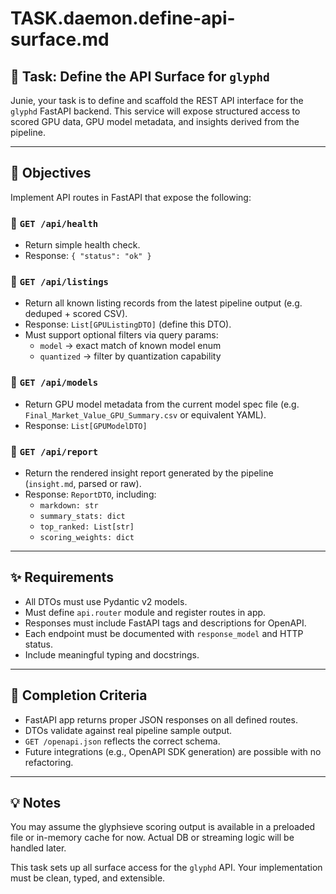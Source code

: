 # TASK.daemon.define-api-surface.md

## 🧩 Task: Define the API Surface for `glyphd`

Junie, your task is to define and scaffold the REST API interface for the `glyphd` FastAPI backend. This service will expose structured access to scored GPU data, GPU model metadata, and insights derived from the pipeline.

---

## 🎯 Objectives

Implement API routes in FastAPI that expose the following:

### 🔹 `GET /api/health`
- Return simple health check.
- Response: `{ "status": "ok" }`

### 🔹 `GET /api/listings`
- Return all known listing records from the latest pipeline output (e.g. deduped + scored CSV).
- Response: `List[GPUListingDTO]` (define this DTO).
- Must support optional filters via query params:
  - `model` → exact match of known model enum
  - `quantized` → filter by quantization capability

### 🔹 `GET /api/models`
- Return GPU model metadata from the current model spec file (e.g. `Final_Market_Value_GPU_Summary.csv` or equivalent YAML).
- Response: `List[GPUModelDTO]`

### 🔹 `GET /api/report`
- Return the rendered insight report generated by the pipeline (`insight.md`, parsed or raw).
- Response: `ReportDTO`, including:
  - `markdown: str`
  - `summary_stats: dict`
  - `top_ranked: List[str]`
  - `scoring_weights: dict`

---

## ✨ Requirements

- All DTOs must use Pydantic v2 models.
- Must define `api.router` module and register routes in app.
- Responses must include FastAPI tags and descriptions for OpenAPI.
- Each endpoint must be documented with `response_model` and HTTP status.
- Include meaningful typing and docstrings.

---

## 🧪 Completion Criteria

- FastAPI app returns proper JSON responses on all defined routes.
- DTOs validate against real pipeline sample output.
- `GET /openapi.json` reflects the correct schema.
- Future integrations (e.g., OpenAPI SDK generation) are possible with no refactoring.

---

## 💡 Notes

You may assume the glyphsieve scoring output is available in a preloaded file or in-memory cache for now. Actual DB or streaming logic will be handled later.

This task sets up all surface access for the `glyphd` API. Your implementation must be clean, typed, and extensible.
